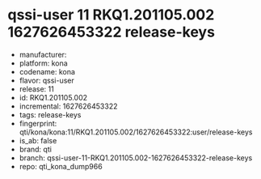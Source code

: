 # qssi-user 11 RKQ1.201105.002 1627626453322 release-keys
- manufacturer: 
- platform: kona
- codename: kona
- flavor: qssi-user
- release: 11
- id: RKQ1.201105.002
- incremental: 1627626453322
- tags: release-keys
- fingerprint: qti/kona/kona:11/RKQ1.201105.002/1627626453322:user/release-keys
- is_ab: false
- brand: qti
- branch: qssi-user-11-RKQ1.201105.002-1627626453322-release-keys
- repo: qti_kona_dump966
